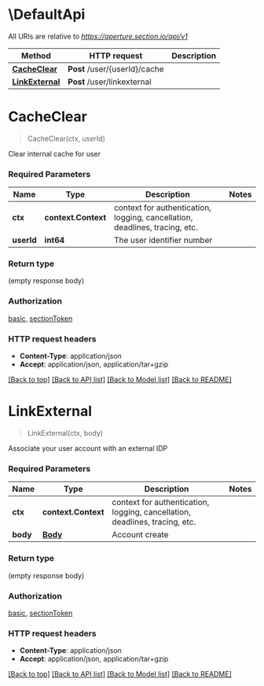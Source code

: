 # \DefaultApi

All URIs are relative to *https://aperture.section.io/api/v1*

Method | HTTP request | Description
------------- | ------------- | -------------
[**CacheClear**](DefaultApi.md#CacheClear) | **Post** /user/{userId}/cache | 
[**LinkExternal**](DefaultApi.md#LinkExternal) | **Post** /user/linkexternal | 


# **CacheClear**
> CacheClear(ctx, userId)


Clear internal cache for user

### Required Parameters

Name | Type | Description  | Notes
------------- | ------------- | ------------- | -------------
 **ctx** | **context.Context** | context for authentication, logging, cancellation, deadlines, tracing, etc.
  **userId** | **int64**| The user identifier number | 

### Return type

 (empty response body)

### Authorization

[basic](../README.md#basic), [sectionToken](../README.md#sectionToken)

### HTTP request headers

 - **Content-Type**: application/json
 - **Accept**: application/json, application/tar+gzip

[[Back to top]](#) [[Back to API list]](../README.md#documentation-for-api-endpoints) [[Back to Model list]](../README.md#documentation-for-models) [[Back to README]](../README.md)

# **LinkExternal**
> LinkExternal(ctx, body)


Associate your user account with an external IDP

### Required Parameters

Name | Type | Description  | Notes
------------- | ------------- | ------------- | -------------
 **ctx** | **context.Context** | context for authentication, logging, cancellation, deadlines, tracing, etc.
  **body** | [**Body**](Body.md)| Account create | 

### Return type

 (empty response body)

### Authorization

[basic](../README.md#basic), [sectionToken](../README.md#sectionToken)

### HTTP request headers

 - **Content-Type**: application/json
 - **Accept**: application/json, application/tar+gzip

[[Back to top]](#) [[Back to API list]](../README.md#documentation-for-api-endpoints) [[Back to Model list]](../README.md#documentation-for-models) [[Back to README]](../README.md)

